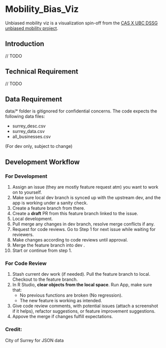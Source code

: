 # Mobility_Bias_Viz

Unbiased mobility viz is a visualization spin-off from the [CAS X UBC DSSG unbiased mobility project](https://github.com/cedaracademysociety/vancom-ubc-dssg).

## Introduction
// TODO


## Technical Requirement
// TODO


## Data Requirement
data/* folder is gitignored for confidential concerns. The code expects the following data files:
- surrey_desc.csv
- surrey_data.csv 
- all_businesses.csv

(For dev only, subject to change)


## Development Workflow

### For Development
1. Assign an issue (they are mostly feature request atm) you want to work on to yourself.
1. Make sure local dev branch is synced up with the upstream dev, and the app is working under a sanity check.
1. Create a feature branch from there.
1. Create a **draft** PR from this feature branch linked to the issue.
1. Local development.
1. Pull merge any changes in dev branch, resolve merge conflicts if any.
1. Request for code reviews. Go to Step 1 for next issue while waiting for reviewers.
1. Make changes according to code reviews until approval.
1. Merge the feature branch into dev .
1. Start or continue from step 1.

### For Code Review
1. Stash current dev work (if needed). Pull the feature branch to local. Checkout to the feature branch.
2. In R Studio, **clear objects from the local space**. Run App, make sure that:
    - No previous functions are broken (No regression).
    - The new feature is working as intended.
3. Give code review comments, with potential issues (attach a screenshot if it helps), refactor suggestions, or feature improvement suggestions. 
4. Appove the merge if changes fulfill expectations.

### Credit:

City of Surrey for JSON data
